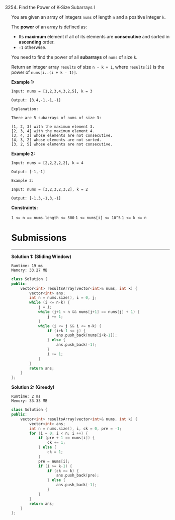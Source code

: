 3254. Find the Power of K-Size Subarrays I

You are given an array of integers `nums` of length `n` and a positive integer `k`.

The **power** of an array is defined as:

* Its **maximum** element if all of its elements are **consecutive** and sorted in **ascending** order.
* `-1` otherwise.

You need to find the power of all **subarrays** of `nums` of size `k`.

Return an integer array `results` of size `n - k + 1`, where `results[i]` is the power of `nums[i..(i + k - 1)]`.

 

**Example 1:**
```
Input: nums = [1,2,3,4,3,2,5], k = 3

Output: [3,4,-1,-1,-1]

Explanation:

There are 5 subarrays of nums of size 3:

[1, 2, 3] with the maximum element 3.
[2, 3, 4] with the maximum element 4.
[3, 4, 3] whose elements are not consecutive.
[4, 3, 2] whose elements are not sorted.
[3, 2, 5] whose elements are not consecutive.
```

**Example 2:**
```
Input: nums = [2,2,2,2,2], k = 4

Output: [-1,-1]

Example 3:

Input: nums = [3,2,3,2,3,2], k = 2

Output: [-1,3,-1,3,-1]
```
 

**Constraints:**

`1 <= n == nums.length <= 500`
`1 <= nums[i] <= 10^5`
`1 <= k <= n`

# Submissions
---
**Solution 1: (Sliding Window)**
```
Runtime: 19 ms
Memory: 33.27 MB
```
```c++
class Solution {
public:
    vector<int> resultsArray(vector<int>& nums, int k) {
        vector<int> ans;
        int n = nums.size(), i = 0, j;
        while (i <= n-k) {
            j = i;
            while (j+1 < n && nums[j+1] == nums[j] + 1) {
                j += 1;
            }
            while (i <= j && i <= n-k) {
                if (i+k-1 <= j) {
                    ans.push_back(nums[i+k-1]);
                } else {
                    ans.push_back(-1);
                }
                i += 1;
            }
        }
        return ans;
    }
};
```

**Solution 2: (Greedy)**
```
Runtime: 2 ms
Memory: 33.33 MB
```
```c++
class Solution {
public:
    vector<int> resultsArray(vector<int>& nums, int k) {
        vector<int> ans;
        int n = nums.size(), i, ck = 0, pre = -1;
        for (i = 0; i < n; i ++) {
            if (pre + 1 == nums[i]) {
                ck += 1;
            } else {
                ck = 1;
            }
            pre = nums[i];
            if (i >= k-1) {
                if (ck >= k) {
                    ans.push_back(pre);
                } else {
                    ans.push_back(-1);
                }
            }
        }
        return ans;
    }
};
```
